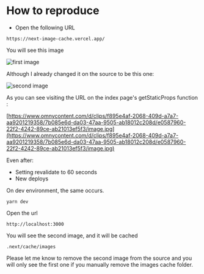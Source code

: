 # How to reproduce

- Open the following URL
```
https://next-image-cache.vercel.app/
```

You will see this image

![first image](https://raw.githubusercontent.com/ralomach/next-image-cache/main/public/first.png)

Although I already changed it on the source to be this one:

![second image](https://raw.githubusercontent.com/ralomach/next-image-cache/main/public/second.png)

As you can see visiting the URL on the index page's getStaticProps function :

[https://www.omnycontent.com/d/clips/f895e4af-2068-409d-a7a7-aa9201219358/7b085e6d-da03-47aa-9505-ab18012c208d/e0587960-22f2-4242-89ce-ab21013ef5f3/image.jpg](https://www.omnycontent.com/d/clips/f895e4af-2068-409d-a7a7-aa9201219358/7b085e6d-da03-47aa-9505-ab18012c208d/e0587960-22f2-4242-89ce-ab21013ef5f3/image.jpg)

Even after:
- Setting revalidate to 60 seconds
- New deploys

On dev environment, the same occurs.

```
yarn dev
```

Open the url

```
http://localhost:3000
```

You will see the second image, and it will be cached

```
.next/cache/images
```

Please let me know to remove the second image from the source and you will only see the first one if you manually remove the images cache folder.